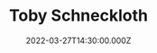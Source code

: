 ---
video:
  type: vimeo
  id: 693128272
speaker:
  permalink: toby-shneckloth
  name: Toby Schneckloth
title: Toby Schneckloth
image: https://i.imgur.com/orjUfvJ.png
date: 2022-03-27T14:30:00.000Z
---